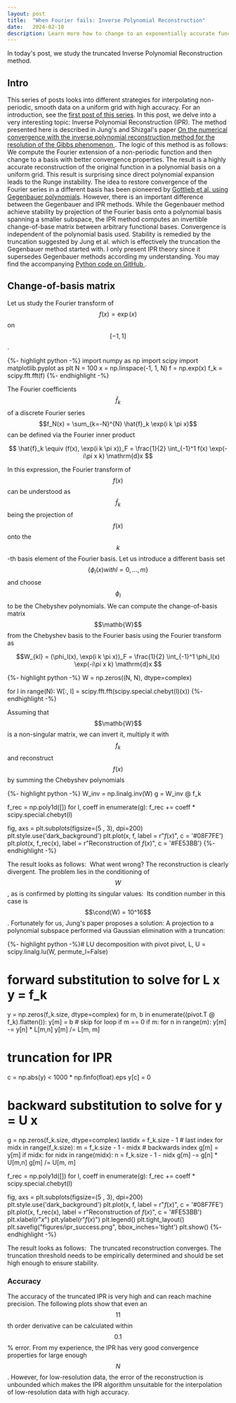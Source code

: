 ```yaml
---
layout: post
title:  "When Fourier fails: Inverse Polynomial Reconstruction"
date:   2024-02-10
description: Learn more how to change to an exponentially accurate function basis.
---
```


<script src="https://cdn.mathjax.org/mathjax/latest/MathJax.js?config=TeX-AMS-MML_HTMLorMML" type="text/javascript"></script>

<p class="intro"><span class="dropcap">I</span>n today's post, we study the truncated Inverse Polynomial Reconstruction method. </p>


## Intro
This series of posts looks into different strategies for interpolating non-periodic, smooth data on a uniform grid with high accuracy. For an introduction, see the <a href="https://kunkelalexander.github.io/blog/when-fourier-fails-filters-post/">first post of this series</a>. In this post, we delve into a very interesting topic: Inverse Polynomial Reconstruction (IPR). The method presented here is described in Jung's and Shizgal's paper <a href="https://www.sciencedirect.com/science/article/abs/pii/S0021999107000332"> On the numerical convergence with the inverse polynomial reconstruction method for the resolution of the Gibbs phenomenon </a>. The logic of this method is as follows: We compute the Fourier extension of a non-periodic function and then change to a basis with better convergence properties. The result is a highly accurate reconstruction of the original function in a polynomial basis on a uniform grid. This result is surprising since direct polynomial expansion leads to the Runge instability. The idea to restore convergence of the Fourier series in a different basis has been pioneered by <a href="https://www.sciencedirect.com/science/article/pii/0377042792902605"> Gottlieb et al. using Gegenbauer polynomials</a>. However, there is an important difference between the Gegenbauer and IPR methods. While the Gegenbauer method achieve stability by projection of the Fourier basis onto a polynomial basis spanning a smaller subspace, the IPR method computes an invertible change-of-base matrix between arbitrary functional bases. Convergence is independent of the polynomial basis used. Stability is remedied by the truncation suggested by Jung et al. which is effectively the truncation the Gegenbauer method started with. I only present IPR theory since it supersedes Gegenbauer methods according my understanding. You may find the accompanying <a href="https://github.com/KunkelAlexander/when-fourier-fails-python"> Python code on GitHub </a>.


## Change-of-basis matrix
Let us study the Fourier transform of $$f(x) = \exp(x)$$ on $$[-1, 1]$$.

{%- highlight python -%}
import numpy as np
import scipy
import matplotlib.pyplot as plt
N   = 100
x   = np.linspace(-1, 1, N)
f   = np.exp(x)
f_k = scipy.fft.fft(f)
{%- endhighlight -%}

The Fourier coefficients $$\hat{f}_k$$ of a discrete Fourier series $$f_N(x) = \sum_{k=-N}^{N} \hat{f}_k \exp(i k \pi x)$$ can be defined via the Fourier inner product

$$ \hat{f}_k \equiv (f(x), \exp(i k \pi x))_F = \frac{1}{2} \int_{-1}^1 f(x) \exp(-i\pi x k) \mathrm{d}x $$

In this expression, the Fourier transform of $$f(x)$$ can be understood as $$\hat{f}_k$$ being the projection of $$f(x)$$ onto the $$k$$-th basis element of the Fourier basis. Let us introduce a different basis set $$\{\phi_l(x) with l = 0, ..., m\}$$ and choose $$\phi_l$$ to be the Chebyshev polynomials. We can compute the change-of-basis matrix $$\mathb{W}$$ from the Chebyshev basis to the Fourier basis using the Fourier transform as

$$W_{kl} = (\phi_l(x), \exp(i k \pi x))_F = \frac{1}{2} \int_{-1}^1 \phi_l(x) \exp(-i\pi x k) \mathrm{d}x $$

{%- highlight python -%}
W = np.zeros((N, N), dtype=complex)

for l in range(N):
    W[:, l] = scipy.fft.fft(scipy.special.chebyt(l)(x))
{%- endhighlight -%}

Assuming that $$\mathb{W}$$ is a non-singular matrix, we can invert it, multiply it with $$f_k$$ and reconstruct $$f(x)$$ by summing the Chebyshev polynomials

{%- highlight python -%}
W_inv = np.linalg.inv(W)
g     = W_inv @ f_k

f_rec = np.poly1d([])
for l, coeff in enumerate(g):
    f_rec += coeff * scipy.special.chebyt(l)

fig, axs = plt.subplots(figsize=(5 , 3), dpi=200)
plt.style.use('dark_background')
plt.plot(x, f, label = r"$f(x)$", c = '#08F7FE')
plt.plot(x, f_rec(x), label = r"Reconstruction of $f(x)$", c = '#FE53BB')
{%- endhighlight -%}

The result looks as follows:
<img src="{{ site.baseurl }}/assets/img/nonperiodicinterpolation-python/ipr_failure.png" alt="">
What went wrong? The reconstruction is clearly divergent. The problem lies in the conditioning of $$W$$, as is confirmed by plotting its singular values:
<img src="{{ site.baseurl }}/assets/img/nonperiodicinterpolation-python/ipr_svd.png" alt="">
Its condition number in this case is $$\cond(W) = 10^16$$. Fortunately for us, Jung's paper proposes a solution: A projection to  a polynomial subspace performed via Gaussian elimination with a truncation:


{%- highlight python -%}# LU decomposition with pivot
pivot, L, U = scipy.linalg.lu(W, permute_l=False)

# forward substitution to solve for L x y = f_k
y = np.zeros(f_k.size, dtype=complex)
for m, b in enumerate((pivot.T @ f_k).flatten()):
    y[m] = b
    # skip for loop if m == 0
    if m:
        for n in range(m):
            y[m] -= y[n] * L[m,n]
    y[m] /= L[m, m]

# truncation for IPR
c = np.abs(y) < 1000 * np.finfo(float).eps
y[c] = 0

# backward substitution to solve for y = U x
g = np.zeros(f_k.size, dtype=complex)
lastidx = f_k.size - 1  # last index
for midx in range(f_k.size):
    m = f_k.size - 1 - midx  # backwards index
    g[m] = y[m]
    if midx:
        for nidx in range(midx):
            n = f_k.size - 1  - nidx
            g[m] -= g[n] * U[m,n]
    g[m] /= U[m, m]


f_rec = np.poly1d([])
for l, coeff in enumerate(g):
    f_rec += coeff * scipy.special.chebyt(l)

fig, axs = plt.subplots(figsize=(5 , 3), dpi=200)
plt.style.use('dark_background')
plt.plot(x, f, label = r"$f(x)$", c = '#08F7FE')
plt.plot(x, f_rec(x), label = r"Reconstruction of $f(x)$", c = '#FE53BB')
plt.xlabel(r"$x$")
plt.ylabel(r"$f(x)$")
plt.legend()
plt.tight_layout()
plt.savefig("figures/ipr_success.png", bbox_inches='tight')
plt.show()
{%- endhighlight -%}

The result looks as follows:
<img src="{{ site.baseurl }}/assets/img/nonperiodicinterpolation-python/ipr_success.png" alt="">
The truncated reconstruction converges. The truncation threshold needs to be empirically determined and should be set high enough to ensure stability.

### Accuracy
The accuracy of the truncated IPR is very high and can reach machine precision. The following plots show that even an $$11$$th order derivative can be calculated within $$0.1$$% error. From my experience, the IPR has very good convergence properties for large enough $$N$$. However, for low-resolution data, the error of the reconstruction is unbounded which makes the IPR algorithm unsuitable for the interpolation of low-resolution data with high accuracy.

<img src="{{ site.baseurl }}/assets/img/nonperiodicinterpolation-python/ipr_accuracy.png" alt="">